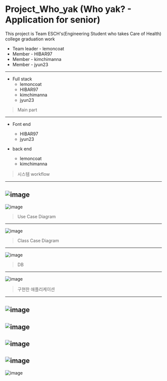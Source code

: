 # Project_Who_yak (Who yak? - Application for senior)

This project is Team ESCH's(Engineering Student who takes Care of Health) college graduation work

+ Team leader - lemoncoat
+ Member - HIBAR97
+ Member - kimchimanna
+ Member - jyun23
----------
+ Full stack 
  + lemoncoat
  + HIBAR97
  + kimchimanna
  + jyun23
  
> Main part  
-----------
+ Font end
    + HIBAR97
    + jyun23
  
+ back end
  +  lemoncoat
  +  kimchimanna

> 시스템 workflow  
-----------
![image](https://github.com/jyun23/Who_yak_/assets/101920588/307dcbd9-476f-470a-9072-92e9e6fa6b84)
--
![image](https://github.com/jyun23/Who_yak_/assets/101920588/6cc2d378-288b-447e-9b59-2415696e5fe0)

> Use Case Diagram
-----------
![image](https://github.com/jyun23/Who_yak_/assets/101920588/e1c98814-75f6-42a5-ba24-9b54955a2931)

> Class Case Diagram
-----------
![image](https://github.com/jyun23/Who_yak_/assets/101920588/ae825fcb-0d0a-4c46-9ac2-b7116fecb2c9)

> DB
-----------
![image](https://github.com/jyun23/Who_yak_/assets/101920588/88418422-9975-45ad-a233-8a0119efb3ea)

> 구현한 애플리케이션
-----------
![image](https://github.com/jyun23/Who_yak_/assets/101920588/847cb45b-df6e-43f5-bdc3-e889854fa9b4)
--
![image](https://github.com/jyun23/Who_yak_/assets/101920588/d664c3db-72b0-4c9d-b544-bced8ee11033)
--
![image](https://github.com/jyun23/Who_yak_/assets/101920588/46ed91fe-22c8-44d2-ad5a-f6bc7e8d6615)
--
![image](https://github.com/jyun23/Who_yak_/assets/101920588/180aaf2b-c797-49b3-ae68-4399c1d5a125)
--
![image](https://github.com/jyun23/Who_yak_/assets/101920588/96c7dd21-f7ef-4503-af5d-3914c392c692)

